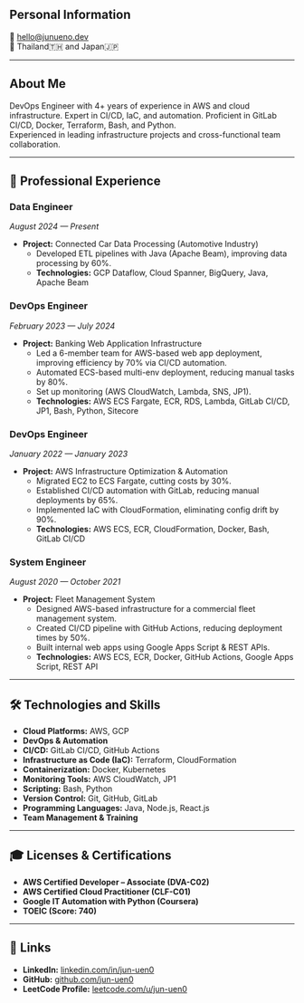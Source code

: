 ## Personal Information
📧 hello@junueno.dev  
📍 Thailand🇹🇭 and Japan🇯🇵   

---

## About Me
DevOps Engineer with 4+ years of experience in AWS and cloud infrastructure. Expert in CI/CD, IaC, and automation.
Proficient in GitLab CI/CD, Docker, Terraform, Bash, and Python.  
Experienced in leading infrastructure projects and cross-functional team collaboration.

---

## 🏢 Professional Experience
### Data Engineer
_August 2024 — Present_  
- **Project:** Connected Car Data Processing (Automotive Industry)  
  - Developed ETL pipelines with Java (Apache Beam), improving data processing by 60%.  
  - **Technologies:** GCP Dataflow, Cloud Spanner, BigQuery, Java, Apache Beam  

### DevOps Engineer
_February 2023 — July 2024_  
- **Project:** Banking Web Application Infrastructure  
  - Led a 6-member team for AWS-based web app deployment, improving efficiency by 70% via CI/CD automation.  
  - Automated ECS-based multi-env deployment, reducing manual tasks by 80%.  
  - Set up monitoring (AWS CloudWatch, Lambda, SNS, JP1).  
  - **Technologies:** AWS ECS Fargate, ECR, RDS, Lambda, GitLab CI/CD, JP1, Bash, Python, Sitecore  

### DevOps Engineer
_January 2022 — January 2023_  
- **Project:** AWS Infrastructure Optimization & Automation  
  - Migrated EC2 to ECS Fargate, cutting costs by 30%.  
  - Established CI/CD automation with GitLab, reducing manual deployments by 65%.  
  - Implemented IaC with CloudFormation, eliminating config drift by 90%.  
  - **Technologies:** AWS ECS, ECR, CloudFormation, Docker, Bash, GitLab CI/CD  

### System Engineer
_August 2020 — October 2021_  
- **Project:** Fleet Management System  
  - Designed AWS-based infrastructure for a commercial fleet management system.  
  - Created CI/CD pipeline with GitHub Actions, reducing deployment times by 50%.  
  - Built internal web apps using Google Apps Script & REST APIs.  
  - **Technologies:** AWS ECS, ECR, Docker, GitHub Actions, Google Apps Script, REST API  

---

## 🛠️ Technologies and Skills
- **Cloud Platforms:** AWS, GCP  
- **DevOps & Automation**  
- **CI/CD:** GitLab CI/CD, GitHub Actions  
- **Infrastructure as Code (IaC):** Terraform, CloudFormation  
- **Containerization:** Docker, Kubernetes  
- **Monitoring Tools:** AWS CloudWatch, JP1  
- **Scripting:** Bash, Python  
- **Version Control:** Git, GitHub, GitLab  
- **Programming Languages:** Java, Node.js, React.js  
- **Team Management & Training**  

---

## 🎓 Licenses & Certifications
- **AWS Certified Developer – Associate (DVA-C02)**  
- **AWS Certified Cloud Practitioner (CLF-C01)**  
- **Google IT Automation with Python (Coursera)**  
- **TOEIC (Score: 740)**  

---

## 🔗 Links
- **LinkedIn:** [linkedin.com/in/jun-uen0](https://www.linkedin.com/in/jun-uen0)  
- **GitHub:** [github.com/jun-uen0](https://github.com/jun-uen0)  
- **LeetCode Profile:** [leetcode.com/u/jun-uen0](https://leetcode.com/u/jun-uen0)  